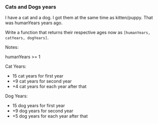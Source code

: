 ### Cats and Dogs years

I have a cat and a dog. I got them at the same time as kitten/puppy. That was humanYears years ago.

Write a function that returns their respective ages now as `[humanYears, catYears, dogYears]`.

Notes:

humanYears >= 1

Cat Years:
* 15 cat years for first year
* +9 cat years for second year
* +4 cat years for each year after that

Dog Years:
* 15 dog years for first year
* +9 dog years for second year
* +5 dog years for each year after that
